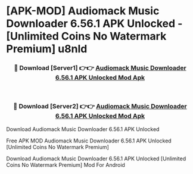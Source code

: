 # [APK-MOD] Audiomack  Music Downloader 6.56.1 APK Unlocked - [Unlimited Coins No Watermark Premium] u8nld



<div align="center">
<h3>🔴 Download [Server1] 👉👉 <a href="https://momento.my/?title=Audiomack__Music_Downloader_6.56.1_APK_Unlocked">Audiomack  Music Downloader 6.56.1 APK Unlocked Mod Apk</a></h3><br>

<h3>🔴 Download [Server2] 👉👉 <a href="https://momento.my/?title=Audiomack__Music_Downloader_6.56.1_APK_Unlocked">Audiomack  Music Downloader 6.56.1 APK Unlocked Mod Apk</a></h3>
</div>



Download Audiomack  Music Downloader 6.56.1 APK Unlocked 

Free APK MOD Audiomack  Music Downloader 6.56.1 APK Unlocked [Unlimited Coins No Watermark Premium]

Download Audiomack  Music Downloader 6.56.1 APK Unlocked [Unlimited Coins No Watermark Premium] Mod For Android

